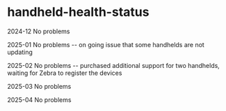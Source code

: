 # handheld-health-status

2024-12 No problems

2025-01 No problems -- on going issue that some handhelds are not updating

2025-02 No problems -- purchased additional support for two handhelds, waiting for Zebra to register the devices

2025-03 No problems

2025-04 No problems
